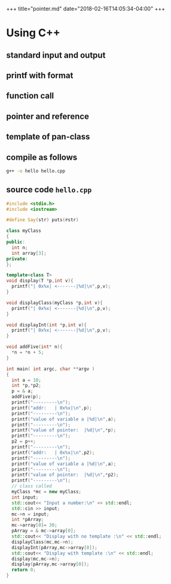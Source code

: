 +++
title="pointer.md"
date="2018-02-16T14:05:34-04:00"
+++
# Using C++

## standard input and output

## printf with format

## function call

## pointer and reference

## template of pan-class

## compile as follows

``` sh
g++ -o hello hello.cpp
```

## source code `hello.cpp`

``` c++
#include <stdio.h>
#include <iostream>

#define Say(str) puts(#str)

class myClass
{
public:
  int n;
  int array[3];
private:
};

template<class T>
void display(T *p,int v){
  printf("| 0x%x| <-------|%d|\n",p,v);
}

void displayClass(myClass *p,int v){
  printf("| 0x%x| <-------|%d|\n",p,v);
}

void displayInt(int *p,int v){
  printf("| 0x%x| <-------|%d|\n",p,v);
}

void addFive(int* n){
  *n = *n + 5;
}

int main( int argc, char **argv )
{
  int a = 10;
  int *p,*p2;
  p = & a;
  addFive(p);
  printf("---------\n");
  printf("addr:   | 0x%x|\n",p);
  printf("---------\n");
  printf("value of variable a |%d|\n",a);
  printf("---------\n");
  printf("value of pointer:  |%d|\n",*p);
  printf("---------\n");
  p2 = p++;
  printf("---------\n");
  printf("addr:   | 0x%x|\n",p2);
  printf("---------\n");
  printf("value of variable a |%d|\n",a);
  printf("---------\n");
  printf("value of pointer:  |%d|\n",*p2);
  printf("---------\n");
  // class called
  myClass *mc = new myClass;
  int input;
  std::cout<< "Input a number:\n" << std::endl;
  std::cin >> input;
  mc->n = input;
  int *pArray;
  mc->array[0]= 30;
  pArray = & mc->array[0];
  std::cout<< "Display with no template :\n" << std::endl;
  displayClass(mc,mc->n);
  displayInt(pArray,mc->array[0]);
  std::cout<< "Display with template :\n" << std::endl;
  display(mc,mc->n);
  display(pArray,mc->array[0]);
  return 0;
}
```
